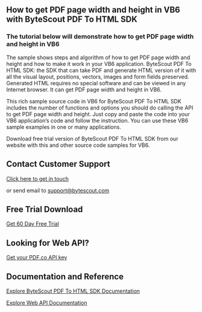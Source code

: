 ## How to get PDF page width and height in VB6 with ByteScout PDF To HTML SDK

### The tutorial below will demonstrate how to get PDF page width and height in VB6

The sample shows steps and algorithm of how to get PDF page width and height and how to make it work in your VB6 application. ByteScout PDF To HTML SDK: the SDK that can take PDF and generate HTML version of it with all the visual layout, positions, vectors, images and form fields preserved. Generated HTML requires no special software and can be viewed in any Internet browser. It can get PDF page width and height in VB6.

This rich sample source code in VB6 for ByteScout PDF To HTML SDK includes the number of functions and options you should do calling the API to get PDF page width and height. Just copy and paste the code into your VB6 application’s code and follow the instruction. You can use these VB6 sample examples in one or many applications.

Download free trial version of ByteScout PDF To HTML SDK from our website with this and other source code samples for VB6.

## Contact Customer Support

[Click here to get in touch](https://bytescout.zendesk.com/hc/en-us/requests/new?subject=ByteScout%20PDF%20To%20HTML%20SDK%20Question)

or send email to [support@bytescout.com](mailto:support@bytescout.com?subject=ByteScout%20PDF%20To%20HTML%20SDK%20Question) 

## Free Trial Download

[Get 60 Day Free Trial](https://bytescout.com/download/web-installer?utm_source=github-readme)

## Looking for Web API? 

[Get your PDF.co API key](https://pdf.co/documentation/api?utm_source=github-readme)

## Documentation and Reference

[Explore ByteScout PDF To HTML SDK Documentation](https://bytescout.com/documentation/index.html?utm_source=github-readme)

[Explore Web API Documentation](https://pdf.co/documentation/api?utm_source=github-readme)